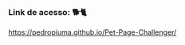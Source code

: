 ### Link de acesso: 🐕🐈

<a target="_blank" href=" https://pedropiuma.github.io/Pet-Page-Challenger/">https://pedropiuma.github.io/Pet-Page-Challenger/</a>
